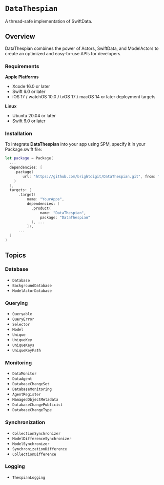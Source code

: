 # ``DataThespian``

A thread-safe implementation of SwiftData. 

## Overview

DataThespian combines the power of Actors, SwiftData, and ModelActors to create an optimized and easy-to-use APIs for developers.

### Requirements 

**Apple Platforms**

- Xcode 16.0 or later
- Swift 6.0 or later
- iOS 17 / watchOS 10.0 / tvOS 17 / macOS 14 or later deployment targets

**Linux**

- Ubuntu 20.04 or later
- Swift 6.0 or later

### Installation

To integrate **DataThespian** into your app using SPM, specify it in your Package.swift file:

```swift    
let package = Package(
  ...
  dependencies: [
    .package(
        url: "https://github.com/brightdigit/DataThespian.git", from: "1.0.0"
    )
  ],
  targets: [
      .target(
          name: "YourApps",
          dependencies: [
            .product(
                name: "DataThespian", 
                package: "DataThespian"
            ), ...
          ]),
      ...
  ]
)
```

## Topics

### Database

- ``Database``
- ``BackgroundDatabase``
- ``ModelActorDatabase``

### Querying

- ``Queryable``
- ``QueryError``
- ``Selector``
- ``Model``
- ``Unique``
- ``UniqueKey``
- ``UniqueKeys``
- ``UniqueKeyPath``

### Monitoring

- ``DataMonitor``
- ``DataAgent``
- ``DatabaseChangeSet``
- ``DatabaseMonitoring``
- ``AgentRegister``
- ``ManagedObjectMetadata``
- ``DatabaseChangePublicist``
- ``DatabaseChangeType``

### Synchronization

- ``CollectionSynchronizer``
- ``ModelDifferenceSynchronizer``
- ``ModelSynchronizer``
- ``SynchronizationDifference``
- ``CollectionDifference``

### Logging

- ``ThespianLogging``

